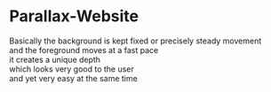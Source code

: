 # Parallax-Website <br>
Basically the background is kept fixed or precisely steady movement<br>
and the foreground moves at a fast pace<br>
it creates a unique depth<br>
which looks very good to the user <br>
and yet very easy at the same time
